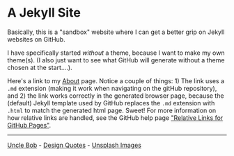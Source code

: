 # A Jekyll Site

Basically, this is a "sandbox" website where I can get a better grip on Jekyll websites on GitHub.

I have specifically started *without* a theme, because I want to make my own theme(s). (I also just want to see what GitHub will generate without a theme chosen at the start....).

Here's a link to my [About](About.md) page. Notice a couple of things: 1) The link uses a `.md` extension (making it work when navigating on the gitHub repository), and 2) the link works correctly in the generated browser page, because the (default) Jekyll template used by GitHub replaces the `.md` extension with `.html` to match the generated html page. Sweet! For more information on how relative links are handled, see the GitHub help page ["Relative Links for GitHub Pages"](https://github.com/blog/2290-relative-links-for-github-pages).

----

[Uncle Bob](_quotes/uncle-bob.md) - [Design Quotes](_quotes/design.md) - [Unsplash Images](_gallery/unsplash.md)
